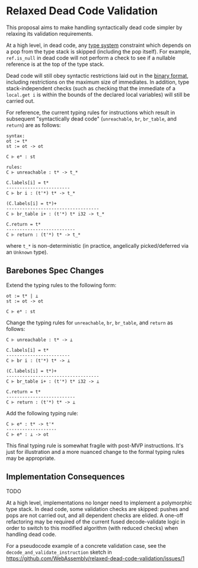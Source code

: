 # Relaxed Dead Code Validation

This proposal aims to make handling syntactically dead code simpler by relaxing its validation requirements.

At a high level, in dead code, any [type system](https://webassembly.github.io/spec/core/valid/instructions.html#instructions) constraint which depends on a pop from the type stack is skipped (including the pop itself). For example, `ref.is_null` in dead code will not perform a check to see if a nullable reference is at the top of the type stack.

Dead code will still obey syntactic restrictions laid out in the [binary format](https://webassembly.github.io/spec/core/binary/instructions.html), including restrictions on the maximum size of immediates. In addition, type stack-independent checks (such as checking that the immediate of a `local.get i` is within the bounds of the declared local variables) will still be carried out.

For reference, the current typing rules for instructions which result in subsequent "syntactically dead code" (`unreachable`, `br`, `br_table`, and `return`) are as follows:
```
syntax:
ot := t*
st := ot -> ot

C ⊢ e* : st

rules:
C ⊢ unreachable : t* -> t_*

C.labels[i] = t*
------------------------
C ⊢ br i : (t'*) t* -> t_*

(C.labels[i] = t*)+
-----------------------------------
C ⊢ br_table i+ : (t'*) t* i32 -> t_*

C.return = t*
--------------------------
C ⊢ return : (t'*) t* -> t_*
```
where `t_*` is non-deterministic (in practice, angelically picked/deferred via an `Unknown` type).

## Barebones Spec Changes

Extend the typing rules to the following form:
```
ot := t* | ⊥
st := ot -> ot

C ⊢ e* : st
```

Change the typing rules for `unreachable`, `br`, `br_table`, and `return` as follows:
```
C ⊢ unreachable : t* -> ⊥

C.labels[i] = t*
------------------------
C ⊢ br i : (t'*) t* -> ⊥

(C.labels[i] = t*)+
-----------------------------------
C ⊢ br_table i+ : (t'*) t* i32 -> ⊥

C.return = t*
--------------------------
C ⊢ return : (t'*) t* -> ⊥
```

Add the following typing rule:
```
C ⊢ e* : t* -> t'*
-------------------
C ⊢ e* : ⊥ -> ot
```

This final typing rule is somewhat fragile with post-MVP instructions. It's just for illustration and a more nuanced change to the formal typing rules may be appropriate.

## Implementation Consequences

TODO

At a high level, implementations no longer need to implement a polymorphic type stack. In dead code, some validation checks are skipped: pushes and pops are not carried out, and all dependent checks are elided. A one-off refactoring may be required of the current fused decode-validate logic in order to switch to this modified algorithm (with reduced checks) when handling dead code.

For a pseudocode example of a concrete validation case, see the `decode_and_validate_instruction` sketch in https://github.com/WebAssembly/relaxed-dead-code-validation/issues/1 
